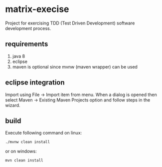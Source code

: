 # matrix-execise
Project for exercising TDD (Test Driven Development) software development process.

## requirements
1. java 8
1. eclipse
1. maven is optional since mvnw (maven wrapper) can be used

## eclipse integration
Import using File -> Import item from menu. When a dialog is opened then select Maven -> Existing Maven Projects option and follow steps in the wizard.

## build
Execute following command on linux:

    ./mvnw clean install
or on windows:

    mvn clean install
